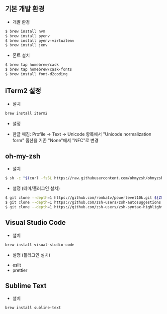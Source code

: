 ## 기본 개발 환경

* 개발 환경
```bash
$ brew install nvm
$ brew install pyenv
$ brew install pyenv-virtualenv
$ brew install jenv
```

* 폰트 설치
```bash
$ brew tap homebrew/cask
$ brew tap homebrew/cask-fonts
$ brew install font-d2coding
```


## iTerm2 설정

* 설치
```bash
brew install iterm2
```

* 설정
- 한글 깨짐: Profile -> Text -> Unicode 항목에서 "Unicode normalization form" 옵션을 기존 "None"에서 "NFC"로 변경



## oh-my-zsh

* 설치
```bash
$ sh -c "$(curl -fsSL https://raw.githubusercontent.com/ohmyzsh/ohmyzsh/master/tools/install.sh)"
```

* 설정 (테마/플러그인 설치)
```bash
$ git clone --depth=1 https://github.com/romkatv/powerlevel10k.git ${ZSH_CUSTOM:-$HOME/.oh-my-zsh/custom}/themes/powerlevel10k
$ git clone --depth=1 https://github.com/zsh-users/zsh-autosuggestions ${ZSH_CUSTOM:-$HOME/.oh-my-zsh/custom}/plugins/zsh-autosuggestions 
$ git clone --depth=1 https://github.com/zsh-users/zsh-syntax-highlighting.git ${ZSH_CUSTOM:-$HOME/.oh-my-zsh/custom}/plugins/zsh-syntax-highlighting 
```


## Visual Studio Code

* 설치
```bash
brew install visual-studio-code
```

* 설정 (플러그인 설치)
- eslit
- prettier


## Sublime Text

* 설치
```bash
brew install subline-text
```
